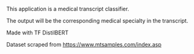 This application is a medical transcript classifier.

The output will be the corresponding medical specialty in the transcript.

Made with TF DistilBERT

Dataset scraped from https://www.mtsamples.com/index.asp
